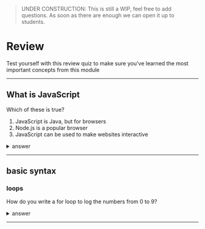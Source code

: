 > UNDER CONSTRUCTION: This is still a WIP, feel free to add questions. As soon as there are enough we can open it up to students.

# Review

Test yourself with this review quiz to make sure you've learned the most important concepts from this module

---

## What is JavaScript

Which of these is true?

1. JavaScript is Java, but for browsers
1. Node.js is a popular browser
1. JavaScript can be used to make websites interactive

<details>
<summary>answer</summary>

3 is the correct answer: JavaScript works with HTML & CSS to create interactive websites:

- HTML defines how the site is structured
- CSS defines how the website looks
- JavaScript defines what the site does

</details>

---

## basic syntax

### loops

How do you write a for loop to log the numbers from 0 to 9?

<details>
<summary>answer</summary>

```js
for (let i = 0; i < 10; i++) {
  console.log(i);
}
```

</details>

---
